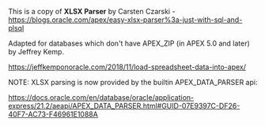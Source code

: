 This is a copy of **XLSX Parser** by Carsten Czarski - https://blogs.oracle.com/apex/easy-xlsx-parser%3a-just-with-sql-and-plsql

Adapted for databases which don't have APEX_ZIP (in APEX 5.0 and later) by Jeffrey Kemp.

https://jeffkemponoracle.com/2018/11/load-spreadsheet-data-into-apex/

NOTE: XLSX parsing is now provided by the builtin APEX_DATA_PARSER api:

https://docs.oracle.com/en/database/oracle/application-express/21.2/aeapi/APEX_DATA_PARSER.html#GUID-07E9397C-DF26-40F7-AC73-F46961E1088A
